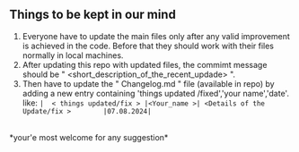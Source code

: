 ## **Things to be kept in our mind**
1. Everyone have to update the main files only after any valid improvement is achieved in the code. Before that they should work with their files normally in local machines. 
2. After updating this repo with updated files, the commimt message should be " <short_description_of_the_recent_updade> ".
3. Then have to update the " Changelog.md " file (available in repo) by adding a new entry containing 'things updated /fixed','your name','date'.
  like: ``` |  < things updated/fix > |<Your_name >| <Details of the Update/fix >        |07.08.2024| ```
  <br>
*your'e most welcome for any suggestion*
